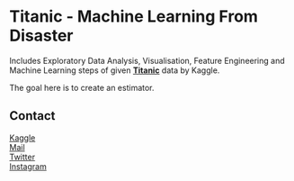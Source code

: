 # Titanic - Machine Learning From Disaster

Includes Exploratory Data Analysis, Visualisation, Feature Engineering and Machine Learning steps of given **[Titanic]([https://www.kaggle.com/c/titanic])** data by Kaggle.

The goal here is to create an estimator.

## Contact

[Kaggle](https://www.kaggle.com/barankutluay) \
[Mail](mailto:barankutluay19@gmail.com) \
[Twitter](https://www.twitter.com/baronashorr) \
[Instagram](https://www.instagram.com/baran.kutluay)
